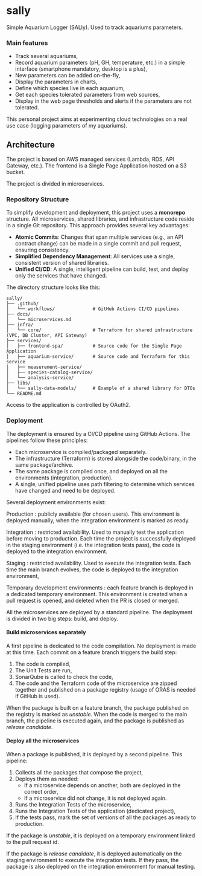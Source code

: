 # sally

Simple Aquarium Logger (SALly). Used to track aquariums parameters.

### Main features

- Track several aquariums,
- Record aquarium parameters (pH, GH, temperature, etc.) in a simple interface (smartphone mandatory, desktop is a
  plus),
- New parameters can be added on-the-fly,
- Display the parameters in charts,
- Define which species live in each aquarium,
- Get each species tolerated parameters from web sources,
- Display in the web page thresholds and alerts if the parameters are not tolerated.

This personal project aims at experimenting cloud technologies on a real use case (logging parameters of my aquariums).

## Architecture

The project is based on AWS managed services (Lambda, RDS, API Gateway, etc.). The frontend is a Single Page
Application hosted on a S3 bucket.

The project is divided in microservices.

### Repository Structure

To simplify development and deployment, this project uses a **monorepo** structure. All microservices, shared libraries,
and infrastructure code reside in a single Git repository. This approach provides several key advantages:

-   **Atomic Commits**: Changes that span multiple services (e.g., an API contract change) can be made in a single
    commit and pull request, ensuring consistency.
-   **Simplified Dependency Management**: All services use a single, consistent version of shared libraries.
-   **Unified CI/CD**: A single, intelligent pipeline can build, test, and deploy only the services that have changed.

The directory structure looks like this:

```
sally/
├── .github/
│   └── workflows/              # GitHub Actions CI/CD pipelines
├── docs/
│   └── microservices.md
├── infra/
│   └── core/                   # Terraform for shared infrastructure (VPC, DB Cluster, API Gateway)
├── services/
│   ├── frontend-spa/           # Source code for the Single Page Application
│   ├── aquarium-service/       # Source code and Terraform for this service
│   ├── measurement-service/
│   ├── species-catalog-service/
│   └── analysis-service/
├── libs/
│   └── sally-data-models/      # Example of a shared library for DTOs
└── README.md
```

Access to the application is controlled by OAuth2.

### Deployment

The deployment is ensured by a CI/CD pipeline using GitHub Actions. The pipelines follow these principles:

- Each microservice is compiled/packaged separately.
- The infrastructure (Terraform) is stored alongside the code/binary, in the same package/archive.
- The same package is compiled once, and deployed on all the environments (integration, production).
- A single, unified pipeline uses path filtering to determine which services have changed and need to be deployed.

Several deployment environments exist:

Production
: publicly available (for chosen users). This environment is deployed manually, when the integration environment is
marked as ready.

Integration
: restricted availability. Used to manually test the application before moving to production. Each time the project is
successfully deployed in the staging environment (i.e. the integration tests pass), the code is deployed to the
integration environment.

Staging
: restricted availability. Used to execute the integration tests. Each time the main branch evolves, the code is
deployed to the integration environment,

Temporary development environments
: each feature branch is deployed in a dedicated temporary environment. This environment is created when a pull request
is opened, and deleted when the PR is closed or merged.

All the microservices are deployed by a standard pipeline. The deployment is divided in two big steps: build, and
deploy.

#### Build microservices separately

A first pipeline is dedicated to the code compilation. No deployment is made at this time.
Each commit on a feature branch triggers the build step:

1. The code is compiled,
2. The Unit Tests are run,
3. SonarQube is called to check the code,
4. The code and the Terraform code of the microservice are zipped together and published on a package registry (usage of
   ORAS is needed if GitHub is used).

When the package is built on a feature branch, the package published on the registry is marked as _unstable_. When the
code is merged to the main branch, the pipeline is executed again, and the package is published as _release candidate_.

#### Deploy all the microservices

When a package is published, it is deployed by a second pipeline. This pipeline:

1. Collects all the packages that compose the project,
2. Deploys them as needed:
    - If a microservice depends on another, both are deployed in the correct order,
    - If a microservice did not change, it is not deployed again.
3. Runs the Integration Tests of the microservice,
4. Runs the Integration Tests of the application (dedicated project),
5. If the tests pass, mark the set of versions of all the packages as ready to production.

If the package is _unstable_, it is deployed on a temporary environment linked to the pull request id.

If the package is _release candidate_, it is deployed automatically on the staging environment to execute the
integration tests. If they pass, the package is also deployed on the integration environment for manual testing.
